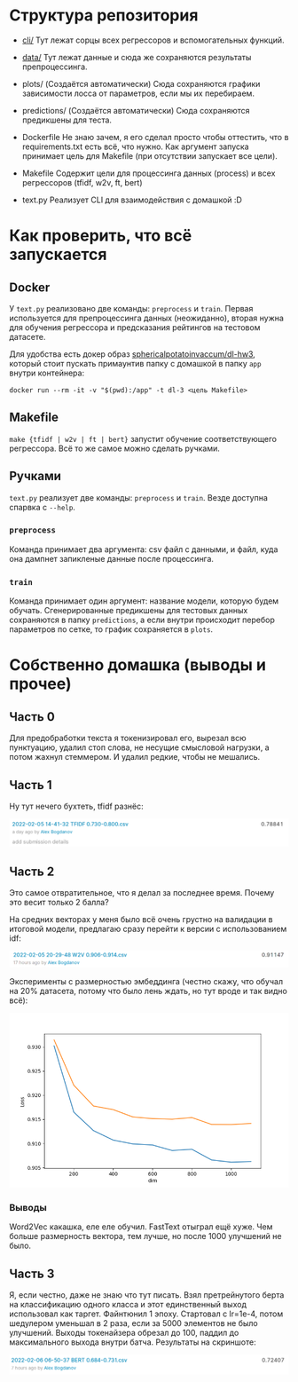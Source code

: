 # Структура репозитория

- [cli/](https://github.com/SphericalPotatoInVacuum/intro-to-dl-hse/tree/main/homeworks/homework-03-text/cli)
Тут лежат сорцы всех регрессоров и вспомогательных функций.

- [data/](https://github.com/SphericalPotatoInVacuum/intro-to-dl-hse/tree/main/homeworks/homework-03-text/data)
Тут лежат данные и сюда же сохраняются результаты препроцессинга.

- plots/
(Создаётся автоматически)
Сюда сохраняются графики зависимости лосса от параметров, если мы их перебираем.

- predictions/
(Создаётся автоматически)
Сюда сохраняются предикшены для теста.

- Dockerfile
Не знаю зачем, я его сделал просто чтобы оттестить, что в requirements.txt есть
всё, что нужно. Как аргумент запуска принимает цель для Makefile
(при отсутствии запускает все цели).

- Makefile Содержит цели для процессинга данных (process) и всех регрессоров
(tfidf, w2v, ft, bert)

- text.py Реализует CLI для взаимодействия с домашкой :D

# Как проверить, что всё запускается

## Docker

У `text.py` реализовано две команды: `preprocess` и `train`. Первая используется
для препроцессинга данных (неожиданно), вторая нужна для обучения регрессора
и предсказания рейтингов на тестовом датасете.

Для удобства есть докер образ [sphericalpotatoinvaccum/dl-hw3](https://hub.docker.com/repository/docker/sphericalpotatoinvacuum/dl-hw3),
который стоит пускать примаунтив папку с домашкой в папку `app` внутри контейнера:
```
docker run --rm -it -v "$(pwd):/app" -t dl-3 <цель Makefile>
```

## Makefile

`make {tfidf | w2v | ft | bert}` запустит обучение соответствующего регрессора.
Всё то же самое можно сделать ручками.

## Ручками

`text.py` реализует две команды: `preprocess` и `train`. Везде доступна спарвка 
с `--help`.

### `preprocess`

Команда принимает два аргумента: csv файл с данными, и файл, куда она дампнет
запикленые данные после процессинга.

### `train`

Команда принимает один аргумент: название модели, которую будем обучать.
Сгенерированные предикшены для тестовых данных сохраняются в папку `predictions`,
а если внутри происходит перебор параметров по сетке, то график сохраняется в 
`plots`.

# Собственно домашка (выводы и прочее)

## Часть 0

Для предобработки текста я токенизировал его, вырезал всю пунктуацию, удалил стоп слова,
не несущие смысловой нагрузки, а потом жахнул стеммером. И удалил редкие, чтобы не мешались.

## Часть 1

Ну тут нечего бухтеть, tfidf разнёс:

![](screenshots/tfidf.png)

## Часть 2

Это самое отвратительное, что я делал за последнее время. Почему это весит только 2 балла?

На средних векторах у меня было всё очень грустно на валидации в итоговой модели,
предлагаю сразу перейти к версии с использованием idf:

![](screenshots/w2v.png)

Эксперименты с размерностью эмбеддинга (честно скажу, что обучал на 20% датасета,
потому что было лень ждать, но тут вроде и так видно всё):

![](plots/2022-02-05%2020-29-48%20W2V.png)

### Выводы

Word2Vec какашка, еле еле обучил. FastText отыграл ещё хуже. Чем больше размерность
вектора, тем лучше, но после 1000 улучшений не было.

## Часть 3

Я, если честно, даже не знаю что тут писать. Взял претрейнутого берта на классификацию
одного класса и этот единственный выход использовал как таргет. Файнтюнил
1 эпоху. Стартовал с lr=1e-4, потом шедулером уменьшал в 2 раза, если за 5000 элементов
не было улучшений. Выходы токенайзера обрезал до 100, паддил до максимального выхода
внутри батча. Результаты на скриншоте:

![](screenshots/bert.png)
